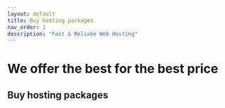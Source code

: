 ```yaml
---
layout: default
title: Buy hosting packages
nav_order: 1
description: "Fast & Reliabe Web Hosting"
---
```


# We offer the best for the best price

## Buy hosting packages
